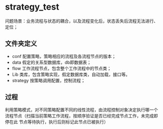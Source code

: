 # strategy_test
问题场景：业务流程与状态的耦合，以及流程变化后，状态丢失后流程无法进行、定位；

## 文件夹定义

* conf 配置策略，策略相应的流程及各流程节点的版本；
* data 假定的关系型数据库，db即数据表；
* flow 工作流程节点，包含整个工作流程中的节点类；
* Lib 类库，包含策略实现，假定数据库类，自动加载，接口等。
* strategy 按策略调用配置，控制流程；

## 过程
利用策略模式，对不同策略配置不同的线性流程，由流程控制对象决定执行哪一个流程节点（扫描当前策略工作流程，按顺序验证是否已经完成节点工作，未完成即停在此
节点等待执行，执行后则标记此节点已被执行）
